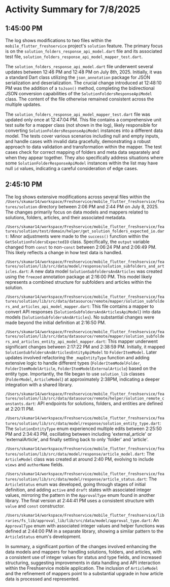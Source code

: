 # Activity Summary for 7/8/2025

## 1:45:00 PM
The log shows modifications to two files within the `mobile_flutter_freshservice` project's `solution` feature.  The primary focus is on the `solution_folders_response_api_model.dart` file and its associated test file, `solution_folders_response_api_model_mapper_test.dart`.

The `solution_folders_response_api_model.dart` file underwent several updates between 12:46 PM and 12:48 PM on July 8th, 2025.  Initially, it was a standard Dart class utilizing the `json_annotation` package for JSON serialization and deserialization.  The crucial change introduced at 12:48:10 PM was the addition of a `toJson()` method, completing the bidirectional JSON conversion capabilities of the `SolutionFoldersResponseApiModel` class.  The content of the file otherwise remained consistent across the multiple updates.

The `solution_folders_response_api_model_mapper_test.dart` file was updated only once at 12:47:04 PM. This file contains a comprehensive unit test suite for a mapper class (not shown in the log), likely responsible for converting `SolutionFoldersResponseApiModel` instances into a different data model. The tests cover various scenarios including null and empty inputs, and handle cases with invalid data gracefully, demonstrating a robust approach to data validation and transformation within the mapper. The test cases check for correct mapping of folders and meta data separately and when they appear together.  They also specifically address situations where some `SolutionFolderResponseApiModel` instances within the list may have null `id` values, indicating a careful consideration of edge cases.


## 2:45:10 PM
The log shows extensive modifications across several files within the `/Users/skumar14/workspace/Freshservice/mobile_flutter_freshservice/features/solution` directory between 2:06 PM and 2:44 PM on July 8, 2025.  The changes primarily focus on data models and mappers related to solutions, folders, articles, and their associated metadata.


`/Users/skumar14/workspace/Freshservice/mobile_flutter_freshservice/features/solution/test/domain/helper/get_solution_folders_expected_io.dart`:  Minor adjustments were made to the `success()` function within the `GetSolutionFoldersExpectedIO` class.  Specifically, the `output` variable changed from `const` to non-`const` between 2:06:24 PM and 2:06:49 PM. This likely reflects a change in how test data is handled.


`/Users/skumar14/workspace/Freshservice/mobile_flutter_freshservice/features/solution/lib/src/data/model/response/solution_subfolders_and_articles.dart`: A new data model `SolutionSubfoldersAndArticles` was created using the `freezed` annotation package at 2:16:00 PM. This model likely represents a combined structure for subfolders and articles within the solution.


`/Users/skumar14/workspace/Freshservice/mobile_flutter_freshservice/features/solution/lib/src/data/datasource/remote/mapper/solution_subfolders_and_articles_api_model_mapper.dart`: This file contains a mapper to convert API responses (`SolutionSubfoldersAndArticlesApiModel`) into data models (`SolutionSubfoldersAndArticles`).  No substantial changes were made beyond the initial definition at 2:16:50 PM.


`/Users/skumar14/workspace/Freshservice/mobile_flutter_freshservice/features/solution/lib/src/data/datasource/remote/mapper/solution_subfolders_and_articles_entity_api_model_mapper.dart`: This mapper underwent significant changes between 2:17:22 PM and 2:38:59 PM.  Initially, it mapped `SolutionSubfoldersAndArticlesEntityApiModel` to `FolderItemModel`. Later updates involved refactoring the `_mapEntityType` function and adding extensive logic to handle different types (`FolderItemModelFolder`, `FolderItemModelArticle`, `FolderItemModelExternalArticle`) based on the entity type.  Importantly, the file began to use `solution_lib` classes (`FolderModel`, `ArticleModel`) at approximately 2:38PM, indicating a deeper integration with a shared library.


`/Users/skumar14/workspace/Freshservice/mobile_flutter_freshservice/features/solution/lib/src/data/datasource/remote/helper/solution_remote_constants.dart`: API endpoints for solutions, folders, and entities are defined at 2:20:11 PM.


`/Users/skumar14/workspace/Freshservice/mobile_flutter_freshservice/features/solution/lib/src/data/model/response/solution_entity_type.dart`: The `SolutionEntityType` enum experienced multiple edits between 2:25:50 PM and 2:34:43 PM, oscillating between including 'external_article' or 'externalArticle', and finally settling back to only 'folder' and 'article'.


`/Users/skumar14/workspace/Freshservice/mobile_flutter_freshservice/features/solution/lib/src/data/model/response/article_model.dart`: The `ArticleModel` class was created at around 2:40 PM, evolving to include `views` and `authorName` fields.


`/Users/skumar14/workspace/Freshservice/mobile_flutter_freshservice/features/solution/lib/src/data/model/response/article_status.dart`: The `ArticleStatus` enum was developed, going through stages of initial definition, and adding `active` and `draft` states with associated integer values, mirroring the pattern in the `ApprovalType` enum found in another library.  The final version  at 2:44:41 PM uses a consistent structure with `value` and `const` constructor.


`/Users/skumar14/workspace/Freshservice/mobile_flutter_freshservice/libraries/fs_lib/approval_lib/lib/src/data/model/approval_type.dart`:  An `ApprovalType` enum with associated integer values and helper functions was defined at 2:44:00 PM in a separate library, showing a similar pattern to the `ArticleStatus` enum's development.

In summary, a significant portion of the changes involved enhancing the data models and mappers for handling solutions, folders, and articles, with a consistent use of integer values for status and type fields, and increased structuring,  suggesting improvements in data handling and API interaction within the Freshservice mobile application.  The inclusion of `ArticleModel` and the refinement of mappers point to a substantial upgrade in how article data is processed and represented.
